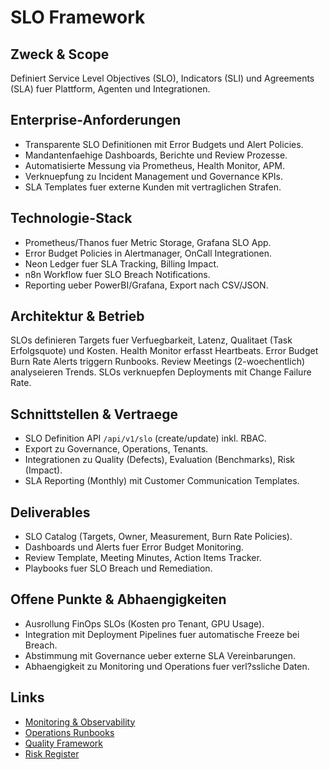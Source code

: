 # SLO Framework

## Zweck & Scope
Definiert Service Level Objectives (SLO), Indicators (SLI) und Agreements (SLA) fuer Plattform, Agenten und Integrationen.

## Enterprise-Anforderungen
- Transparente SLO Definitionen mit Error Budgets und Alert Policies.
- Mandantenfaehige Dashboards, Berichte und Review Prozesse.
- Automatisierte Messung via Prometheus, Health Monitor, APM.
- Verknuepfung zu Incident Management und Governance KPIs.
- SLA Templates fuer externe Kunden mit vertraglichen Strafen.

## Technologie-Stack
- Prometheus/Thanos fuer Metric Storage, Grafana SLO App.
- Error Budget Policies in Alertmanager, OnCall Integrationen.
- Neon Ledger fuer SLA Tracking, Billing Impact.
- n8n Workflow fuer SLO Breach Notifications.
- Reporting ueber PowerBI/Grafana, Export nach CSV/JSON.

## Architektur & Betrieb
SLOs definieren Targets fuer Verfuegbarkeit, Latenz, Qualitaet (Task Erfolgsquote) und Kosten. Health Monitor erfasst Heartbeats. Error Budget Burn Rate Alerts triggern Runbooks. Review Meetings (2-woechentlich) analyseieren Trends. SLOs verknuepfen Deployments mit Change Failure Rate.

## Schnittstellen & Vertraege
- SLO Definition API `/api/v1/slo` (create/update) inkl. RBAC.
- Export zu Governance, Operations, Tenants.
- Integrationen zu Quality (Defects), Evaluation (Benchmarks), Risk (Impact).
- SLA Reporting (Monthly) mit Customer Communication Templates.

## Deliverables
- SLO Catalog (Targets, Owner, Measurement, Burn Rate Policies).
- Dashboards und Alerts fuer Error Budget Monitoring.
- Review Template, Meeting Minutes, Action Items Tracker.
- Playbooks fuer SLO Breach und Remediation.

## Offene Punkte & Abhaengigkeiten
- Ausrollung FinOps SLOs (Kosten pro Tenant, GPU Usage).
- Integration mit Deployment Pipelines fuer automatische Freeze bei Breach.
- Abstimmung mit Governance ueber externe SLA Vereinbarungen.
- Abhaengigkeit zu Monitoring und Operations fuer verl?ssliche Daten.

## Links
- [Monitoring & Observability](md.html?path=monitoring/monitoring.md)
- [Operations Runbooks](md.html?path=operations/operations.md)
- [Quality Framework](md.html?path=quality/quality.md)
- [Risk Register](md.html?path=risk/risk.md)
